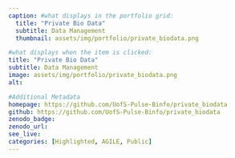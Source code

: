 ```yaml
---
caption: #what displays in the portfolio grid:
  title: "Private Bio Data"
  subtitle: Data Management
  thumbnail: assets/img/portfolio/private_biodata.png

#what displays when the item is clicked:
title: "Private Bio Data"
subtitle: Data Management
image: assets/img/portfolio/private_biodata.png
alt:

#Additional Metadata
homepage: https://github.com/UofS-Pulse-Binfo/private_biodata
github: https://github.com/UofS-Pulse-Binfo/private_biodata
zenodo_badge:
zenodo_url:
see_live:
categories: [Highlighted, AGILE, Public]
---
```

